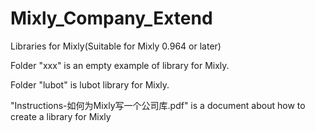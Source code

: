 # Mixly_Company_Extend
Libraries for Mixly(Suitable for Mixly 0.964 or later)

Folder "xxx" is an empty example of library for Mixly.

Folder "lubot" is lubot library for Mixly.

"Instructions-如何为Mixly写一个公司库.pdf" is a document about how to create a library for Mixly
